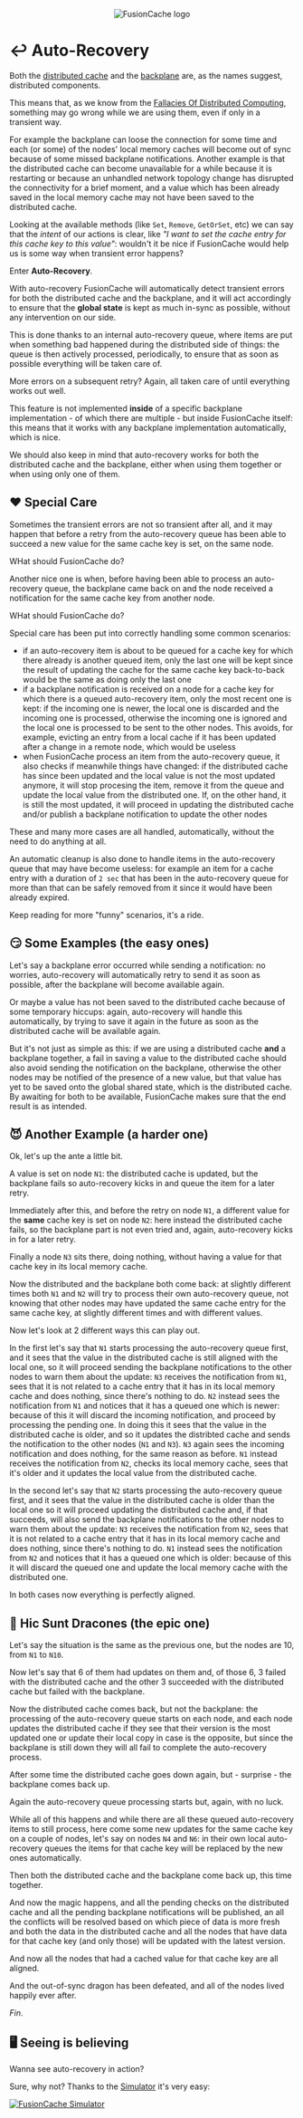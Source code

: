 <div align="center">

![FusionCache logo](logo-128x128.png)

</div>

# ↩️ Auto-Recovery

Both the [distributed cache](CacheLevels.md) and the [backplane](Backplane.md) are, as the names suggest, distributed components.

This means that, as we know from the [Fallacies Of Distributed Computing](https://en.wikipedia.org/wiki/Fallacies_of_distributed_computing), something may go wrong while we are using them, even if only in a transient way.

For example the backplane can loose the connection for some time and each (or some) of the nodes' local memory caches will become out of sync because of some missed backplane notifications. Another example is that the distributed cache can become unavailable for a while because it is restarting or because an unhandled network topology change has disrupted the connectivity for a brief moment, and a value which has been already saved in the local memory cache may not have been saved to the distributed cache.

Looking at the available methods (like `Set`, `Remove`, `GetOrSet`, etc) we can say that the *intent* of our actions is clear, like *"I want to set the cache entry for this cache key to this value"*: wouldn't it be nice if FusionCache would help us is some way when transient error happens?

Enter **Auto-Recovery**.

With auto-recovery FusionCache will automatically detect transient errors for both the distributed cache and the backplane, and it will act accordingly to ensure that the **global state** is kept as much in-sync as possible, without any intervention on our side.

This is done thanks to an internal auto-recovery queue, where items are put when something bad happened during the distributed side of things: the queue is then actively processed, periodically, to ensure that as soon as possible everything will be taken care of.

More errors on a subsequent retry? Again, all taken care of until everything works out well.

This feature is not implemented **inside** of a specific backplane implementation - of which there are multiple - but inside FusionCache itself: this means that it works with any backplane implementation automatically, which is nice.

We should also keep in mind that auto-recovery works for both the distributed cache and the backplane, either when using them together or when using only one of them.

## ❤ Special Care

Sometimes the transient errors are not so transient after all, and it may happen that before a retry from the auto-recovery queue has been able to succeed a new value for the same cache key is set, on the same node.

WHat should FusionCache do?

Another nice one is when, before having been able to process an auto-recovery queue, the backplane came back on and the node received a notification for the same cache key from another node.

WHat should FusionCache do?

Special care has been put into correctly handling some common scenarios:
- if an auto-recovery item is about to be queued for a cache key for which there already is another queued item, only the last one will be kept since the result of updating the cache for the same cache key back-to-back would be the same as doing only the last one
- if a backplane notification is received on a node for a cache key for which there is a queued auto-recovery item, only the most recent one is kept: if the incoming one is newer, the local one is discarded and the incoming one is processed, otherwise the incoming one is ignored and the local one is processed to be sent to the other nodes. This avoids, for example, evicting an entry from a local cache if it has been updated after a change in a remote node, which would be useless
- when FusionCache process an item from the auto-recovery queue, it also checks if meanwhile things have changed: if the distributed cache has since been updated and the local value is not the most updated anymore, it will stop procesing the item, remove it from the queue and update the local value from the distributed one. If, on the other hand, it is still the most updated, it will proceed in updating the distributed cache and/or publish a backplane notification to update the other nodes

These and many more cases are all handled, automatically, without the need to do anything at all.

An automatic cleanup is also done to handle items in the auto-recovery queue that may have become useless: for example an item for a cache entry with a duration of `2 sec` that has been in the auto-recovery queue for more than that can be safely removed from it since it would have been already expired.

Keep reading for more "funny" scenarios, it's a ride.

## 😏 Some Examples (the easy ones)

Let's say a backplane error occurred while sending a notification: no worries, auto-recovery will automatically retry to send it as soon as possible, after the backplane will become available again.

Or maybe a value has not been saved to the distributed cache because of some temporary hiccups: again, auto-recovery will handle this automatically, by trying to save it again in the future as soon as the distributed cache will be available again.

But it's not just as simple as this: if we are using a distributed cache **and** a backplane together, a fail in saving a value to the distributed cache should also avoid sending the notification on the backplane, otherwise the other nodes may be notified of the presence of a new value, but that value has yet to be saved onto the global shared state, which is the distributed cache. By awaiting for both to be available, FusionCache makes sure that the end result is as intended.

## 😈 Another Example (a harder one)

Ok, let's up the ante a little bit.

A value is set on node `N1`: the distributed cache is updated, but the backplane fails so auto-recovery kicks in and queue the item for a later retry.

Immediately after this, and before the retry on node `N1`, a different value for the **same** cache key is set on node `N2`: here instead the distributed cache fails, so the backplane part is not even tried and, again, auto-recovery kicks in for a later retry.

Finally a node `N3` sits there, doing nothing, without having a value for that cache key in its local memory cache.

Now the distributed and the backplane both come back: at slightly different times both `N1` and `N2` will try to process their own auto-recovery queue, not knowing that other nodes may have updated the same cache entry for the same cache key, at slightly different times and with different values.

Now let's look at 2 different ways this can play out.

In the first let's say that `N1` starts processing the auto-recovery queue first, and it sees that the value in the distributed cache is still aligned with the local one, so it will proceed sending the backplane notifications to the other nodes to warn them about the update: `N3` receives the notification from `N1`, sees that it is not related to a cache entry that it has in its local memory cache and does nothing, since there's nothing to do. `N2` instead sees the notification from `N1` and notices that it has a queued one which is newer: because of this it will discard the incoming notification, and proceed by processing the pending one. In doing this it sees that the value in the distributed cache is older, and so it updates the distribted cache and sends the notification to the other nodes (`N1` and `N3`). `N3` again sees the incoming notification and does nothing, for the same reason as before. `N1` instead receives the notification from `N2`, checks its local memory cache, sees that it's older and it updates the local value from the distributed cache.

In the second let's say that `N2` starts processing the auto-recovery queue first, and it sees that the value in the distributed cache is older than the local one so it will proceed updating the distributed cache and, if that succeeds, will also send the backplane notifications to the other nodes to warn them about the update: `N3` receives the notification from `N2`, sees that it is not related to a cache entry that it has in its local memory cache and does nothing, since there's nothing to do. `N1` instead sees the notification from `N2` and notices that it has a queued one which is older: because of this it will discard the queued one and update the local memory cache with the distributed one.

In both cases now everything is perfectly aligned.

## 🐲 Hic Sunt Dracones (the epic one)

Let's say the situation is the same as the previous one, but the nodes are 10, from `N1` to `N10`.

Now let's say that 6 of them had updates on them and, of those 6, 3 failed with the distributed cache and the other 3 succeeded with the distributed cache but failed with the backplane.

Now the distributed cache comes back, but not the backplane: the processing of the auto-recovery queue starts on each node, and each node updates the distributed cache if they see that their version is the most updated one or update their local copy in case is the opposite, but since the backplane is still down they will all fail to complete the auto-recovery process.

After some time the distributed cache goes down again, but - surprise - the backplane comes back up.

Again the auto-recovery queue processing starts but, again, with no luck.

While all of this happens and while there are all these queued auto-recovery items to still process, here come some new updates for the same cache key on a couple of nodes, let's say on nodes `N4` and `N6`: in their own local auto-recovery queues the items for that cache key will be replaced by the new ones automatically.

Then both the distributed cache and the backplane come back up, this time together.

And now the magic happens, and all the pending checks on the distributed cache and all the pending backplane notifications will be published, an all the conflicts will be resolved based on which piece of data is more fresh and both the data in the distributed cache and all the nodes that have data for that cache key (and only those) will be updated with the latest version.

And now all the nodes that had a cached value for that cache key are all aligned.

And the out-of-sync dragon has been defeated, and all of the nodes lived happily ever after.

*Fin*.

## 🖥️ Seeing is believing

Wanna see auto-recovery in action?

Sure, why not? Thanks to the [Simulator](Simulator.md) it's very easy:

[![FusionCache Simulator](https://img.youtube.com/vi/6jGX6ePgD3Q/maxresdefault.jpg)](https://youtu.be/6jGX6ePgD3Q)
